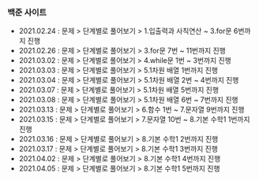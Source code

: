 ### 백준 사이트
- 2021.02.24 : 문제 > 단계별로 풀어보기 > 1.입출력과 사칙연산 ~ 3.for문 6번까지 진행
- 2021.02.26 : 문제 > 단계별로 풀어보기 > 3.for문 7번 ~ 11번까지 진행
- 2021.03.02 : 문제 > 단계별로 풀어보기 > 4.while문 1번 ~ 3번까지 진행
- 2021.03.03 : 문제 > 단계별로 풀어보기 > 5.1차원 배열 1번까지 진행
- 2021.03.04 : 문제 > 단계별로 풀어보기 > 5.1차원 배열 2번 ~ 4번까지 진행
- 2021.03.07 : 문제 > 단계별로 풀어보기 > 5.1차원 배열 5번까지 진행
- 2021.03.08 : 문제 > 단계별로 풀어보기 > 5.1차원 배열 6번 ~ 7번까지 진행
- 2021.03.13 : 문제 > 단계별로 풀어보기 > 6.함수 1번 ~ 7.문자열 9번까지 진행
- 2021.03.15 : 문제 > 단계별로 풀어보기 > 7.문자열 10번 ~ 8.기본 수학1 1번까지 진행
- 2021.03.16 : 문제 > 단계별로 풀어보기 > 8.기본 수학1 2번까지 진행
- 2021.03.17 : 문제 > 단계별로 풀어보기 > 8.기본 수학1 3번까지 진행
- 2021.04.02 : 문제 > 단계별로 풀어보기 > 8.기본 수학1 4번까지 진행
- 2021.04.05 : 문제 > 단계별로 풀어보기 > 8.기본 수학1 5번까지 진행